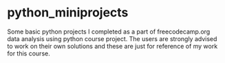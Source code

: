 # python_miniprojects
Some basic python projects I completed as a part of freecodecamp.org data analysis using python course project.
The users are strongly advised to work on their own solutions and these are just for reference of my work for this course.
